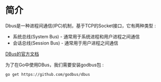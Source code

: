 # 简介
Dbus是一种进程间通信(IPC)机制，基于TCP的Socket接口，它有两种类型 :  
* 系统总线(System Bus) - 通常用于系统进程和用户进程之间通信
* 会话总线(Session Bus) - 通常用于用户进程之间通信

[DBus的官方文档](https://dbus.freedesktop.org/doc/dbus-specification.html)

为了在Go中使用DBus，我们需要安装godbus包 :  
```bash
go get https://github.com/godbus/dbus
```